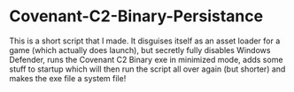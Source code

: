# Covenant-C2-Binary-Persistance
This is a short script that I made. It disguises itself as an asset loader for a game (which actually does launch), but secretly fully disables Windows Defender, runs the Covenant C2 Binary exe in minimized mode, adds some stuff to startup which will then run the script all over again (but shorter) and makes the exe file a system file!
